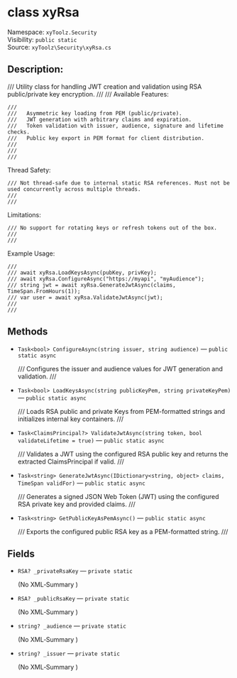 # class xyRsa

Namespace: `xyToolz.Security`  
Visibility: `public static`  
Source: `xyToolz\Security\xyRsa.cs`

## Description:

/// Utility class for handling JWT creation and validation using RSA public/private key encryption.
    ///
    /// 
Available Features:

    /// 
    ///   Asymmetric key loading from PEM (public/private).
    ///   JWT generation with arbitrary claims and expiration.
    ///   Token validation with issuer, audience, signature and lifetime checks.
    ///   Public key export in PEM format for client distribution.
    /// 
    ///
    /// 
Thread Safety:

    /// Not thread-safe due to internal static RSA references. Must not be used concurrently across multiple threads.
    ///
    /// 
Limitations:

    /// No support for rotating keys or refresh tokens out of the box.
    ///
    /// 
Example Usage:

    /// 
    /// await xyRsa.LoadKeysAsync(pubKey, privKey);
    /// await xyRsa.ConfigureAsync("https://myapi", "myAudience");
    /// string jwt = await xyRsa.GenerateJwtAsync(claims, TimeSpan.FromHours(1));
    /// var user = await xyRsa.ValidateJwtAsync(jwt);
    /// 
    ///

## Methods

- `Task<bool> ConfigureAsync(string issuer, string audience)` — `public static async`
  
  /// Configures the issuer and audience values for JWT generation and validation.
        ///
- `Task<bool> LoadKeysAsync(string publicKeyPem, string privateKeyPem)` — `public static async`
  
  /// Loads RSA public and private Keys from PEM-formatted strings and initializes internal key containers.
        ///
- `Task<ClaimsPrincipal?> ValidateJwtAsync(string token, bool validateLifetime = true)` — `public static async`
  
  /// Validates a JWT using the configured RSA public key and returns the extracted ClaimsPrincipal if valid.
        ///
- `Task<string> GenerateJwtAsync(IDictionary<string, object> claims, TimeSpan validFor)` — `public static async`
  
  /// Generates a signed JSON Web Token (JWT) using the configured RSA private key and provided claims.
        ///
- `Task<string> GetPublicKeyAsPemAsync()` — `public static async`
  
  /// Exports the configured public RSA key as a PEM-formatted string.
        ///

## Fields

- `RSA? _privateRsaKey` — `private static`
  
  (No XML‑Summary )
- `RSA? _publicRsaKey` — `private static`
  
  (No XML‑Summary )
- `string? _audience` — `private static`
  
  (No XML‑Summary )
- `string? _issuer` — `private static`
  
  (No XML‑Summary )

